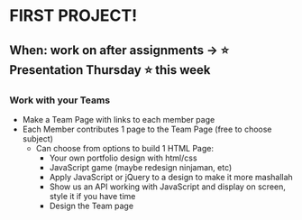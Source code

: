 # FIRST PROJECT!
## When: work on after assignments -> :star: Presentation Thursday :star: this week
### Work with your Teams
- Make a Team Page with links to each member page
- Each Member contributes 1 page to the Team Page (free to choose subject)
    - Can choose from options to build 1 HTML Page:
        - Your own portfolio design with html/css
        - JavaScript game (maybe redesign ninjaman, etc)
        - Apply JavaScript or jQuery to a design to make it more mashallah
        - Show us an API working with JavaScript and display on screen, style it if you have time
        - Design the Team page